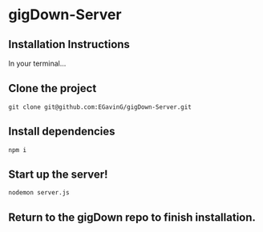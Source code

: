 # gigDown-Server

## Installation Instructions
In your terminal...

## Clone the project
`git clone git@github.com:EGavinG/gigDown-Server.git`

## Install dependencies
`npm i`

## Start up the server!
`nodemon server.js`

## Return to the gigDown repo to finish installation.
